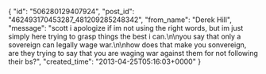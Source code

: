  {
   "id": "506280129407924",
   "post_id": "462493170453287_481209285248342",
   "from_name": "Derek Hill",
   "message": "scott i apologize if im not using the right words, but im just simply here trying to grasp things the best i can.\n\nyou say that only a sovereign can legally wage war.\n\nhow does that make you sonvereign, are they trying to say that you are waging war against them for not following their bs?",
   "created_time": "2013-04-25T05:16:03+0000"
 }
